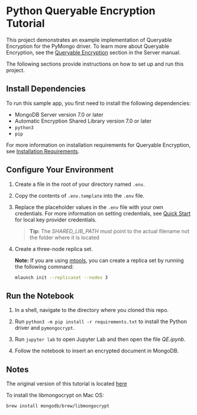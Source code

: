 # Python Queryable Encryption Tutorial

This project demonstrates an example implementation of Queryable Encryption
for the PyMongo driver. To learn more about Queryable Encryption, see the
[Queryable Encryption](https://www.mongodb.com/docs/manual/core/queryable-encryption/quick-start/)
section in the Server manual.

The following sections provide instructions on how to set up and run this project.

## Install Dependencies

To run this sample app, you first need to install the following
dependencies:

- MongoDB Server version 7.0 or later
- Automatic Encryption Shared Library version 7.0 or later
- `python3`
- `pip`

For more information on installation requirements for Queryable Encryption,
see [Installation Requirements](https://www.mongodb.com/docs/manual/core/queryable-encryption/install/#std-label-qe-install).

## Configure Your Environment

1. Create a file in the root of your directory named `.env`.

2. Copy the contents of `.env.template` into the `.env` file.

3. Replace the placeholder values in the `.env` file with your own credentials.
   For more information on setting credentials, see
   [Quick Start](https://www.mongodb.com/docs/manual/core/queryable-encryption/quick-start/)
   for local key provider credentials.

   > **Tip:** The _SHARED_LIB_PATH_ must point to the actual filename
   > not the folder where it is located

4. Create a three-node replica set.

   **Note:** If you are using [mtools](https://github.com/rueckstiess/mtools),
   you can create a replica set by running the following command:

   ```sh
   mlaunch init --replicaset --nodes 3
   ```

## Run the Notebook

1. In a shell, navigate to the directory where you cloned this repo.

2. Run `python3 -m pip install -r requirements.txt` to install the Python driver and
   `pymongocrypt`.

3. Run `jupyter lab` to open Jupyter Lab and then open the file _QE.ipynb_.

4. Follow the notebook to insert an encrypted document in MongoDB.

## Notes

The original version of this tutorial is located [here](https://github.com/mongodb/docs/tree/master/source/includes/qe-tutorials/python/)

To install the libmongocrypt on Mac OS:

```sh
brew install mongodb/brew/libmongocrypt
```
